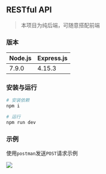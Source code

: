 ## RESTful API

> 本项目为纯后端，可随意搭配前端

### 版本
|Node.js|Express.js|
|--|--|
|7.9.0|4.15.3|

### 安装与运行
```bash
# 安装依赖
npm i

# 运行
npm run dev
```

### 示例

使用`postman`发送`POST`请求示例

![](https://wscj.github.io/files/postman1.jpg)
